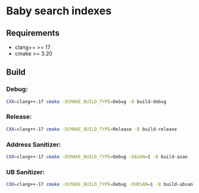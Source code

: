 # Baby search indexes

## Requirements

* clang++ >= 17
* cmake >= 3.20

## Build

### Debug:
```bash
CXX=clang++-17 cmake -DCMAKE_BUILD_TYPE=Debug -B build-debug
```

### Release:
```bash
CXX=clang++-17 cmake -DCMAKE_BUILD_TYPE=Release -B build-release
```

### Address Sanitizer:
```bash
CXX=clang++-17 cmake -DCMAKE_BUILD_TYPE=Debug -DASAN=1 -B build-asan
```

### UB Sanitizer:
```bash
CXX=clang++-17 cmake -DCMAKE_BUILD_TYPE=Debug -DUBSAN=1 -B build-ubsan
```
